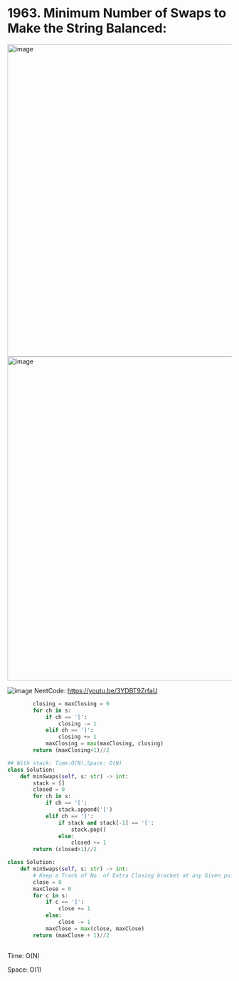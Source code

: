 # 1963. Minimum Number of Swaps to Make the String Balanced:

<img width="700" alt="image" src="https://user-images.githubusercontent.com/35987583/167821399-b3964483-752f-492f-9cc3-14b9b6d69e36.png">
<img width="726" alt="image" src="https://user-images.githubusercontent.com/35987583/167821536-62c2f4db-be6c-4038-8c99-e9491b1f267d.png">

![image](https://user-images.githubusercontent.com/35987583/167824201-2ff67263-8c94-4f38-bfd4-53360816ff69.png)
NeetCode: https://youtu.be/3YDBT9ZrfaU

```py
        closing = maxClosing = 0
        for ch in s:
            if ch == '[':
                closing -= 1
            elif ch == ']':
                closing += 1
            maxClosing = max(maxClosing, closing)
        return (maxClosing+1)//2
```

```py
## With stack: Time:O(N),Space: O(N)
class Solution:
    def minSwaps(self, s: str) -> int:
        stack = []
        closed = 0
        for ch in s:
            if ch == '[':
                stack.append('[')
            elif ch == ']':
                if stack and stack[-1] == '[':
                    stack.pop()
                else:
                    closed += 1
        return (closed+1)//2

```

```python
class Solution:
    def minSwaps(self, s: str) -> int:
        # Keep a Track of No. of Extra Closing bracket at any Given point
        close = 0
        maxClose = 0
        for c in s:
            if c == ']':
                close += 1
            else:
                close -= 1
            maxClose = max(close, maxClose)                
        return (maxClose + 1)//2
        
```

Time: O(N)

Space: O(1)
